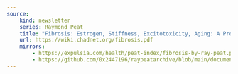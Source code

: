 ```yaml
---
source:
    kind: newsletter
    series: Raymond Peat
    title: "Fibrosis: Estrogen, Stiffness, Excitotoxicity, Aging: A Problem More General Than \"Collagen Disease\""
    url: https://wiki.chadnet.org/fibrosis.pdf
    mirrors:
        - https://expulsia.com/health/peat-index/fibrosis-by-ray-peat.pdf
        - https://github.com/0x2447196/raypeatarchive/blob/main/documents/newsletters/fibrosis.txt
---
```

